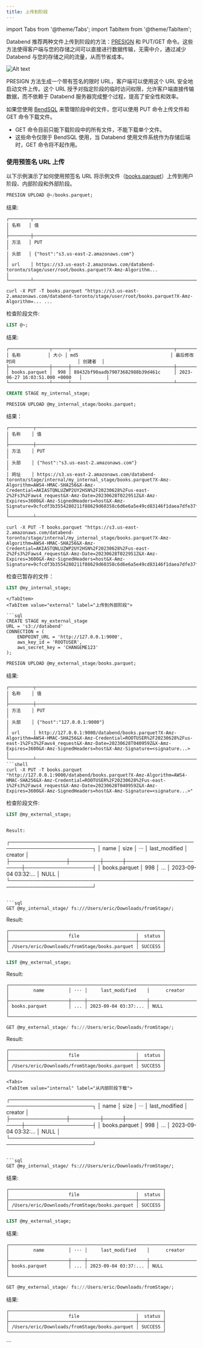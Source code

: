 ```yaml
---
title: 上传到阶段
---
```

import Tabs from '@theme/Tabs';
import TabItem from '@theme/TabItem';

Databend 推荐两种文件上传到阶段的方法：[PRESIGN](/sql/sql-commands/ddl/stage/presign) 和 PUT/GET 命令。这些方法使得客户端与您的存储之间可以直接进行数据传输，无需中介，通过减少 Databend 与您的存储之间的流量，从而节省成本。

![Alt text](@site/docs/public/img/load/staging-file.png)

PRESIGN 方法生成一个带有签名的限时 URL，客户端可以使用这个 URL 安全地启动文件上传。这个 URL 授予对指定阶段的临时访问权限，允许客户端直接传输数据，而不依赖于 Databend 服务器完成整个过程，提高了安全性和效率。

如果您使用 [BendSQL](../../30-sql-clients/00-bendsql/index.md) 来管理阶段中的文件，您可以使用 PUT 命令上传文件和 GET 命令下载文件。

- GET 命令目前只能下载阶段中的所有文件，不能下载单个文件。
- 这些命令仅限于 BendSQL 使用，当 Databend 使用文件系统作为存储后端时，GET 命令将不起作用。

### 使用预签名 URL 上传

以下示例演示了如何使用预签名 URL 将示例文件（[books.parquet](https://datafuse-1253727613.cos.ap-hongkong.myqcloud.com/data/books.parquet)）上传到用户阶段、内部阶段和外部阶段。

<Tabs groupId="presign">

<TabItem value="user" label="上传到用户阶段">

```sql
PRESIGN UPLOAD @~/books.parquet;
```

结果:
```
┌────────┬────────────────────────────────────────────────────────────────────────────────────────────────────────────────────┐
│ 名称   │ 值                                                                                                                │
├────────┼────────────────────────────────────────────────────────────────────────────────────────────────────────────────────┤
│ 方法   │ PUT                                                                                                                │
│ 头部   │ {"host":"s3.us-east-2.amazonaws.com"}                                                                              │
│ url    │ https://s3.us-east-2.amazonaws.com/databend-toronto/stage/user/root/books.parquet?X-Amz-Algorithm...               │
└────────┴────────────────────────────────────────────────────────────────────────────────────────────────────────────────────┘
```
```shell
curl -X PUT -T books.parquet "https://s3.us-east-2.amazonaws.com/databend-toronto/stage/user/root/books.parquet?X-Amz-Algorithm=... ...
```

检查阶段文件:

```sql
LIST @~;
```

结果:
```
┌───────────────┬──────┬──────────────────────────────────────┬─────────────────────────────────┬─────────┐
│ 名称          │ 大小 │ md5                                  │ 最后修改时间                       │ 创建者  │
├───────────────┼──────┼──────────────────────────────────────┼─────────────────────────────────┼─────────┤
│ books.parquet │  998 │ 88432bf90aadb79073682988b39d461c     │ 2023-06-27 16:03:51.000 +0000   │         │
└───────────────┴──────┴──────────────────────────────────────┴─────────────────────────────────┴─────────┘
```
</TabItem>

<TabItem value="internal" label="上传到内部阶段">

```sql
CREATE STAGE my_internal_stage;
```
```sql
PRESIGN UPLOAD @my_internal_stage/books.parquet;
```



结果：
```
┌─────────┬─────────────────────────────────────────────────────────────────────────────────────────────────────────────────────────────────────────────────────────────────────────────────────────────────────────────────────────────────────────────────────────────────────────────────────────────────────────────────────────────────────────────────────────────────────────────────────┐
│ 名称    │ 值                                                                                                                                                                                                                                                                                                                                                                                                                                 │
├─────────┼─────────────────────────────────────────────────────────────────────────────────────────────────────────────────────────────────────────────────────────────────────────────────────────────────────────────────────────────────────────────────────────────────────────────────────────────────────────────────────────────────────────────────────────────────────────────────────┤
│ 方法    │ PUT                                                                                                                                                                                                                                                                                                                                                                                                                                 │
│ 头部    │ {"host":"s3.us-east-2.amazonaws.com"}                                                                                                                                                                                                                                                                                                                                                                                               │
│ 网址    │ https://s3.us-east-2.amazonaws.com/databend-toronto/stage/internal/my_internal_stage/books.parquet?X-Amz-Algorithm=AWS4-HMAC-SHA256&X-Amz-Credential=AKIASTQNLUZWP2UY2HSN%2F20230628%2Fus-east-2%2Fs3%2Faws4_request&X-Amz-Date=20230628T022951Z&X-Amz-Expires=3600&X-Amz-SignedHeaders=host&X-Amz-Signature=9cfcdf3b3554280211f88629d60358c6d6e6a5e49cd83146f1daea7dfe37f5c1 │
└─────────┴─────────────────────────────────────────────────────────────────────────────────────────────────────────────────────────────────────────────────────────────────────────────────────────────────────────────────────────────────────────────────────────────────────────────────────────────────────────────────────────────────────────────────────────────────────────────────────┘
```

```shell
curl -X PUT -T books.parquet "https://s3.us-east-2.amazonaws.com/databend-toronto/stage/internal/my_internal_stage/books.parquet?X-Amz-Algorithm=AWS4-HMAC-SHA256&X-Amz-Credential=AKIASTQNLUZWP2UY2HSN%2F20230628%2Fus-east-2%2Fs3%2Faws4_request&X-Amz-Date=20230628T022951Z&X-Amz-Expires=3600&X-Amz-SignedHeaders=host&X-Amz-Signature=9cfcdf3b3554280211f88629d60358c6d6e6a5e49cd83146f1daea7dfe37f5c1"
```

检查已暂存的文件：

```sql
LIST @my_internal_stage;
```

```
</TabItem>
<TabItem value="external" label="上传到外部阶段">

```sql
CREATE STAGE my_external_stage 
URL = 's3://databend' 
CONNECTION = (
    ENDPOINT_URL = 'http://127.0.0.1:9000',
    aws_key_id = 'ROOTUSER',
    aws_secret_key = 'CHANGEME123'
);
```

```sql
PRESIGN UPLOAD @my_external_stage/books.parquet;
```
结果:
```
┌─────────┬─────────────────────────────────────────────────────────────────────────────────────────────────────────────────────────────────────────────────────────────────────────────────────────────────────────────────────────────────────────────────────────────────────────────────────────────────────────────────────────────────────┐
│ 名称    │ 值                                                                                                                                                                                                                                                                                                                               │
├─────────┼─────────────────────────────────────────────────────────────────────────────────────────────────────────────────────────────────────────────────────────────────────────────────────────────────────────────────────────────────────────────────────────────────────────────────────────────────────────────────────────────────────┤
│ 方法    │ PUT                                                                                                                                                                                                                                                                                                                               │
│ 头部    │ {"host":"127.0.0.1:9000"}                                                                                                                                                                                                                                                                                                         │
│ url     │ http://127.0.0.1:9000/databend/books.parquet?X-Amz-Algorithm=AWS4-HMAC-SHA256&X-Amz-Credential=ROOTUSER%2F20230628%2Fus-east-1%2Fs3%2Faws4_request&X-Amz-Date=20230628T040959Z&X-Amz-Expires=3600&X-Amz-SignedHeaders=host&X-Amz-Signature=<signature...>                                                │
└─────────┴─────────────────────────────────────────────────────────────────────────────────────────────────────────────────────────────────────────────────────────────────────────────────────────────────────────────────────────────────────────────────────────────────────────────────────────────────────────────────────────────────────┘
```shell
curl -X PUT -T books.parquet "http://127.0.0.1:9000/databend/books.parquet?X-Amz-Algorithm=AWS4-HMAC-SHA256&X-Amz-Credential=ROOTUSER%2F20230628%2Fus-east-1%2Fs3%2Faws4_request&X-Amz-Date=20230628T040959Z&X-Amz-Expires=3600&X-Amz-SignedHeaders=host&X-Amz-Signature=<signature...>"
```

检查阶段文件:

```sql
LIST @my_external_stage;
```

```

Result:
```
┌────────────────────────────────────────────────────────────────────────┐
│      name     │  size  │ ··· │     last_modified    │      creator     │
├───────────────┼────────┼─────┼──────────────────────┼──────────────────┤
│ books.parquet │    998 │ ... │ 2023-09-04 03:32:... │ NULL             │
└────────────────────────────────────────────────────────────────────────┘
```

```sql
GET @my_internal_stage/ fs:///Users/eric/Downloads/fromStage/;
```

Result:
```
┌─────────────────────────────────────────────────────────┐
│                      file                     │  status │
├───────────────────────────────────────────────┼─────────┤
│ /Users/eric/Downloads/fromStage/books.parquet │ SUCCESS │
└─────────────────────────────────────────────────────────┘
```
</TabItem>

<TabItem value="external" label="Download from External Stage">

```sql
LIST @my_external_stage;
```

Result:
```
┌──────────────────────────────────────────────────────────────────────┐
│         name         │ ··· │     last_modified    │      creator     │
├──────────────────────┼─────┼──────────────────────┼──────────────────┤
│ books.parquet        │ ... │ 2023-09-04 03:37:... │ NULL             │
└──────────────────────────────────────────────────────────────────────┘
```

```sql
GET @my_external_stage/ fs:///Users/eric/Downloads/fromStage/;
```

Result:
```
┌─────────────────────────────────────────────────────────┐
│                      file                     │  status │
├───────────────────────────────────────────────┼─────────┤
│ /Users/eric/Downloads/fromStage/books.parquet │ SUCCESS │
└─────────────────────────────────────────────────────────┘
```
</TabItem>
</Tabs>

```
<Tabs>
<TabItem value="internal" label="从内部阶段下载">

```
┌────────────────────────────────────────────────────────────────────────┐
│      name     │  size  │ ··· │     last_modified    │      creator     │
├───────────────┼────────┼─────┼──────────────────────┼──────────────────┤
│ books.parquet │    998 │ ... │ 2023-09-04 03:32:... │ NULL             │
└────────────────────────────────────────────────────────────────────────┘
```

```sql
GET @my_internal_stage/ fs:///Users/eric/Downloads/fromStage/;
```

结果:
```
┌─────────────────────────────────────────────────────────┐
│                      file                     │  status │
├───────────────────────────────────────────────┼─────────┤
│ /Users/eric/Downloads/fromStage/books.parquet │ SUCCESS │
└─────────────────────────────────────────────────────────┘
```
</TabItem>
<TabItem value="external" label="从外部阶段下载">

```sql
LIST @my_external_stage;
```

结果:
```
┌──────────────────────────────────────────────────────────────────────┐
│         name         │ ··· │     last_modified    │      creator     │
├──────────────────────┼─────┼──────────────────────┼──────────────────┤
│ books.parquet        │ ... │ 2023-09-04 03:37:... │ NULL             │
└──────────────────────────────────────────────────────────────────────┘
```

```sql
GET @my_external_stage/ fs:///Users/eric/Downloads/fromStage/;
```

结果:
```
┌─────────────────────────────────────────────────────────┐
│                      file                     │  status │
├───────────────────────────────────────────────┼─────────┤
│ /Users/eric/Downloads/fromStage/books.parquet │ SUCCESS │
└─────────────────────────────────────────────────────────┘
```
</TabItem>
</Tabs>
```